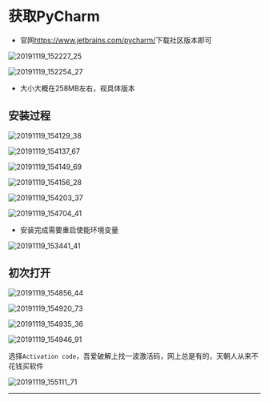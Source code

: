 # 获取PyCharm

* 官网<https://www.jetbrains.com/pycharm/>下载社区版本即可

![20191119_152227_25](image/20191119_152227_25.png)

![20191119_152254_27](image/20191119_152254_27.png)

* 大小大概在258MB左右，视具体版本

## 安装过程

![20191119_154129_38](image/20191119_154129_38.png)

![20191119_154137_67](image/20191119_154137_67.png)

![20191119_154149_69](image/20191119_154149_69.png)

![20191119_154156_28](image/20191119_154156_28.png)

![20191119_154203_37](image/20191119_154203_37.png)

![20191119_154704_41](image/20191119_154704_41.png)

* 安装完成需要重启使能环境变量

![20191119_153441_41](image/20191119_153441_41.png)

## 初次打开

![20191119_154856_44](image/20191119_154856_44.png)

![20191119_154920_73](image/20191119_154920_73.png)

![20191119_154935_36](image/20191119_154935_36.png)

![20191119_154946_91](image/20191119_154946_91.png)

选择```Activation code```，吾爱破解上找一波激活码，网上总是有的，天朝人从来不花钱买软件

![20191119_155111_71](image/20191119_155111_71.png)


---
